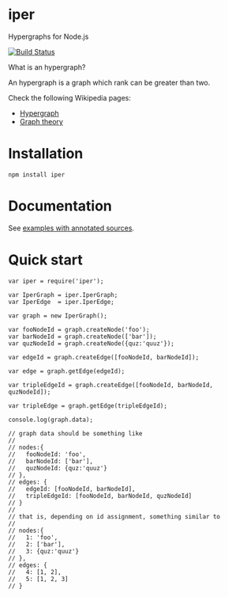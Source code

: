 iper
====

Hypergraphs for Node.js

[![Build Status](https://travis-ci.org/fibo/iper.png)](https://travis-ci.org/fibo/iper.png?branch=master)

What is an hypergraph?

An hypergraph is a graph which rank can be greater than two.

Check the following Wikipedia pages:

* [Hypergraph](https://en.wikipedia.org/wiki/Hypergraph)
* [Graph theory](https://en.wikipedia.org/wiki/Graph_theory)

# Installation

    npm install iper

# Documentation

See [examples with annotated sources](http://fibo.github.io/iper).

# Quick start

    var iper = require('iper');

    var IperGraph = iper.IperGraph;
    var IperEdge  = iper.IperEdge;

    var graph = new IperGraph();

    var fooNodeId = graph.createNode('foo');
    var barNodeId = graph.createNode(['bar']);
    var quzNodeId = graph.createNode({quz:'quuz'});

    var edgeId = graph.createEdge([fooNodeId, barNodeId]);

    var edge = graph.getEdge(edgeId);

    var tripleEdgeId = graph.createEdge([fooNodeId, barNodeId, quzNodeId]);

    var tripleEdge = graph.getEdge(tripleEdgeId);

    console.log(graph.data);

    // graph data should be something like
    //
    // nodes:{
    //   fooNodeId: 'foo',
    //   barNodeId: ['bar'],
    //   quzNodeId: {quz:'quuz'}
    // },
    // edges: {
    //   edgeId: [fooNodeId, barNodeId],
    //   tripleEdgeId: [fooNodeId, barNodeId, quzNodeId]
    // }
    //
    // that is, depending on id assignment, something similar to
    //
    // nodes:{
    //   1: 'foo',
    //   2: ['bar'],
    //   3: {quz:'quuz'}
    // },
    // edges: {
    //   4: [1, 2],
    //   5: [1, 2, 3]
    // }

